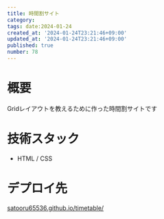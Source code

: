 ```yaml
---
title: 時間割サイト
category:
tags: date:2024-01-24
created_at: '2024-01-24T23:21:46+09:00'
updated_at: '2024-01-24T23:21:46+09:00'
published: true
number: 78
---
```


# 概要
Gridレイアウトを教えるために作った時間割サイトです

# 技術スタック
- HTML / CSS

# デプロイ先
[satooru65536.github.io/timetable/](https://satooru65536.github.io/timetable/)

